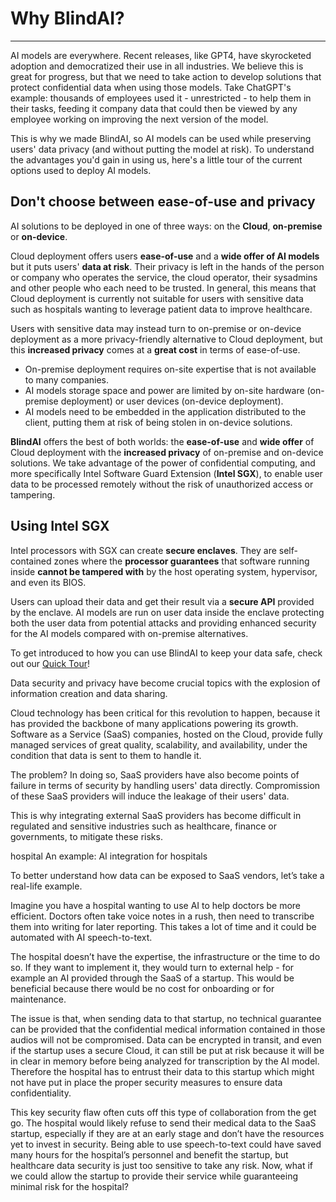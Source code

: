 # Why BlindAI?
________________

AI models are everywhere. Recent releases, like GPT4, have skyrocketed adoption and democratized their use in all industries. We believe this is great for progress, but that we need to take action to develop solutions that protect confidential data when using those models. Take ChatGPT's example: thousands of employees used it - unrestricted - to help them in their tasks, feeding it company data that could then be viewed by any employee working on improving the next version of the model.

This is why we made BlindAI, so AI models can be used while preserving users' data privacy (and without putting the model at risk). To understand the advantages you'd gain in using us, here's a little tour of the current options used to deploy AI models.

## Don't choose between ease-of-use and privacy
 
AI solutions to be deployed in one of three ways: on the **Cloud**, **on-premise** or **on-device**. 

Cloud deployment offers users **ease-of-use** and a **wide offer of AI models** but it puts users' **data at risk**. Their privacy is left in the hands of the person or company who operates the service, the cloud operator, their sysadmins and other people who each need to be trusted. In general, this means that Cloud deployment is currently not suitable for users with sensitive data such as hospitals wanting to leverage patient data to improve healthcare.

Users with sensitive data may instead turn to on-premise or on-device deployment as a more privacy-friendly alternative to Cloud deployment, but this **increased privacy** comes at a **great cost** in terms of ease-of-use. 
- On-premise deployment requires on-site expertise that is not available to many companies.
- AI models storage space and power are limited by on-site hardware (on-premise deployment) or user devices (on-device deployment).
- AI models need to be embedded in the application distributed to the client, putting them at risk of being stolen in on-device solutions.

**BlindAI** offers the best of both worlds: the **ease-of-use** and **wide offer** of Cloud deployment with the **increased privacy** of on-premise and on-device solutions. We take advantage of the power of confidential computing, and more specifically Intel Software Guard Extension (**Intel SGX**), to enable user data to be processed remotely without the risk of unauthorized access or tampering.

## Using Intel SGX

Intel processors with SGX can create **secure enclaves**. They are self-contained zones where the **processor guarantees** that software running inside **cannot be tampered with** by the host operating system, hypervisor, and even its BIOS. 

Users can upload their data and get their result via a **secure API** provided by the enclave. AI models are run on user data inside the enclave protecting both the user data from potential attacks and providing enhanced security for the AI models compared with on-premise alternatives.

To get introduced to how you can use BlindAI to keep your data safe, check out our [Quick Tour](./quick-tour.ipynb)!

Data security and privacy have become crucial topics with the explosion of information creation and data sharing.

Cloud technology has been critical for this revolution to happen, because it has provided the backbone of many applications powering its growth. Software as a Service (SaaS) companies, hosted on the Cloud, provide fully managed services of great quality, scalability, and availability, under the condition that data is sent to them to handle it.

The problem? In doing so, SaaS providers have also become points of failure in terms of security by handling users' data directly. Compromission of these SaaS providers will induce the leakage of their users' data.

This is why integrating external SaaS providers has become difficult in regulated and sensitive industries such as healthcare, finance or governments, to mitigate these risks.

hospital An example: AI integration for hospitals

To better understand how data can be exposed to SaaS vendors, let’s take a real-life example.

Imagine you have a hospital wanting to use AI to help doctors be more efficient. Doctors often take voice notes in a rush, then need to transcribe them into writing for later reporting. This takes a lot of time and it could be automated with AI speech-to-text.

The hospital doesn’t have the expertise, the infrastructure or the time to do so. If they want to implement it, they would turn to external help - for example an AI provided through the SaaS of a startup. This would be beneficial because there would be no cost for onboarding or for maintenance.

The issue is that, when sending data to that startup, no technical guarantee can be provided that the confidential medical information contained in those audios will not be compromised. Data can be encrypted in transit, and even if the startup uses a secure Cloud, it can still be put at risk because it will be in clear in memory before being analyzed for transcription by the AI model. Therefore the hospital has to entrust their data to this startup which might not have put in place the proper security measures to ensure data confidentiality.

This key security flaw often cuts off this type of collaboration from the get go. The hospital would likely refuse to send their medical data to the SaaS startup, especially if they are at an early stage and don’t have the resources yet to invest in security. Being able to use speech-to-text could have saved many hours for the hospital’s personnel and benefit the startup, but healthcare data security is just too sensitive to take any risk. Now, what if we could allow the startup to provide their service while guaranteeing minimal risk for the hospital?